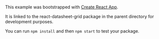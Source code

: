 This example was bootstrapped with [Create React App](https://github.com/facebook/create-react-app).

It is linked to the react-datasheet-grid package in the parent directory for development purposes.

You can run `npm install` and then `npm start` to test your package.
